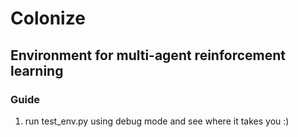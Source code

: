 # Colonize

## Environment for multi-agent reinforcement learning

### Guide

1. run test_env.py using debug mode and see where it takes you :)
